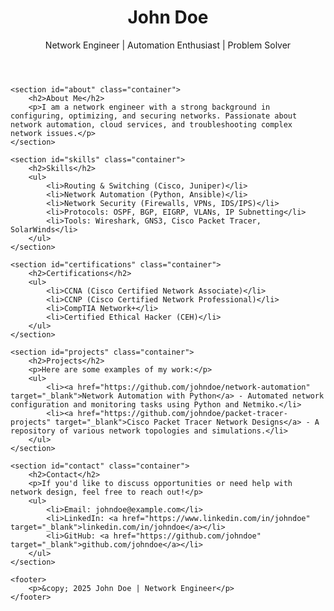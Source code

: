# <!DOCTYPE html>
<html lang="en">
<head>
    <meta charset="UTF-8">
    <meta name="viewport" content="width=device-width, initial-scale=1.0">
    <meta name="description" content="Network Engineer Portfolio">
    <title>Network Engineer Portfolio</title>
    <link rel="stylesheet" href="styles.css">
</head>
<body>
    <header>
        <div class="container">
            <h1>John Doe</h1>
            <p>Network Engineer | Automation Enthusiast | Problem Solver</p>
        </div>
    </header>

    <section id="about" class="container">
        <h2>About Me</h2>
        <p>I am a network engineer with a strong background in configuring, optimizing, and securing networks. Passionate about network automation, cloud services, and troubleshooting complex network issues.</p>
    </section>

    <section id="skills" class="container">
        <h2>Skills</h2>
        <ul>
            <li>Routing & Switching (Cisco, Juniper)</li>
            <li>Network Automation (Python, Ansible)</li>
            <li>Network Security (Firewalls, VPNs, IDS/IPS)</li>
            <li>Protocols: OSPF, BGP, EIGRP, VLANs, IP Subnetting</li>
            <li>Tools: Wireshark, GNS3, Cisco Packet Tracer, SolarWinds</li>
        </ul>
    </section>

    <section id="certifications" class="container">
        <h2>Certifications</h2>
        <ul>
            <li>CCNA (Cisco Certified Network Associate)</li>
            <li>CCNP (Cisco Certified Network Professional)</li>
            <li>CompTIA Network+</li>
            <li>Certified Ethical Hacker (CEH)</li>
        </ul>
    </section>

    <section id="projects" class="container">
        <h2>Projects</h2>
        <p>Here are some examples of my work:</p>
        <ul>
            <li><a href="https://github.com/johndoe/network-automation" target="_blank">Network Automation with Python</a> - Automated network configuration and monitoring tasks using Python and Netmiko.</li>
            <li><a href="https://github.com/johndoe/packet-tracer-projects" target="_blank">Cisco Packet Tracer Network Designs</a> - A repository of various network topologies and simulations.</li>
        </ul>
    </section>

    <section id="contact" class="container">
        <h2>Contact</h2>
        <p>If you'd like to discuss opportunities or need help with network design, feel free to reach out!</p>
        <ul>
            <li>Email: johndoe@example.com</li>
            <li>LinkedIn: <a href="https://www.linkedin.com/in/johndoe" target="_blank">linkedin.com/in/johndoe</a></li>
            <li>GitHub: <a href="https://github.com/johndoe" target="_blank">github.com/johndoe</a></li>
        </ul>
    </section>

    <footer>
        <p>&copy; 2025 John Doe | Network Engineer</p>
    </footer>
</body>
</html>
